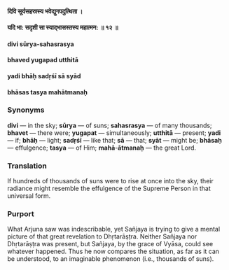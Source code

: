 #### दिवि सूर्यसहस्रस्य भवेद्युगपदुत्थिता ।
#### यदि भा: सदृशी सा स्याद्भासस्तस्य महात्मन: ॥ १२ ॥

#### divi sūrya-sahasrasya
#### bhaved yugapad utthitā
#### yadi bhāḥ sadṛśī sā syād
#### bhāsas tasya mahātmanaḥ

### Synonyms

**divi** — in the sky; **sūrya** — of suns; **sahasrasya** — of many thousands; **bhavet** — there were; **yugapat** — simultaneously; **utthitā** — present; **yadi** — if; **bhāḥ** — light; **sadṛśī** — like that; **sā** — that; **syāt** — might be; **bhāsaḥ** — effulgence; **tasya** — of Him; **mahā**-**ātmanaḥ** — the great Lord.

### Translation

If hundreds of thousands of suns were to rise at once into the sky, their radiance might resemble the effulgence of the Supreme Person in that universal form.

### Purport

What Arjuna saw was indescribable, yet Sañjaya is trying to give a mental picture of that great revelation to Dhṛtarāṣṭra. Neither Sañjaya nor Dhṛtarāṣṭra was present, but Sañjaya, by the grace of Vyāsa, could see whatever happened. Thus he now compares the situation, as far as it can be understood, to an imaginable phenomenon (i.e., thousands of suns).